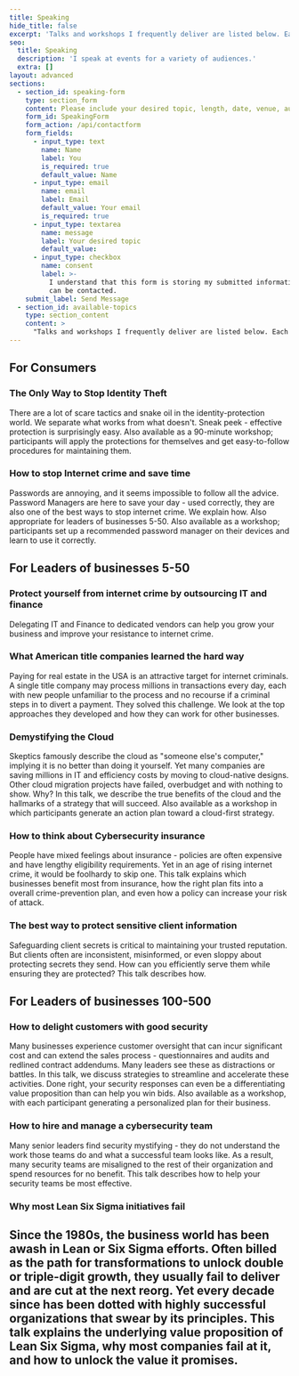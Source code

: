 ```yaml
---
title: Speaking
hide_title: false
excerpt: 'Talks and workshops I frequently deliver are listed below. Each can be adapted to fill a slot between from 30 and 60 minutes. Custom topics and setups are also available upon request'
seo:
  title: Speaking
  description: 'I speak at events for a variety of audiences.'
  extra: []
layout: advanced
sections:
  - section_id: speaking-form
    type: section_form
    content: Please include your desired topic, length, date, venue, audience profile, and any other details you think relevant.
    form_id: SpeakingForm
    form_action: /api/contactform
    form_fields:
      - input_type: text
        name: Name
        label: You
        is_required: true
        default_value: Name
      - input_type: email
        name: email
        label: Email
        default_value: Your email
        is_required: true
      - input_type: textarea
        name: message
        label: Your desired topic
        default_value: 
      - input_type: checkbox
        name: consent
        label: >-
          I understand that this form is storing my submitted information so I
          can be contacted.
    submit_label: Send Message
  - section_id: available-topics
    type: section_content
    content: >
      "Talks and workshops I frequently deliver are listed below. Each can be adapted to fill a slot between from 30 and 60 minutes. Custom topics and setups are also available upon request; inquire below. 
---
```

## For Consumers

### The Only Way to Stop Identity Theft
There are a lot of scare tactics and snake oil in the identity-protection world. We separate what works from what doesn't. Sneak peek - effective protection is surprisingly easy. Also available as a 90-minute workshop; participants will apply the protections for themselves and get easy-to-follow procedures for maintaining them.

### How to stop Internet crime and save time 
Passwords are annoying, and it seems impossible to follow all the advice. Password Managers are here to save your day - used correctly, they are also one of the best ways to stop internet crime. We explain how. Also appropriate for leaders of businesses 5-50. Also available as a workshop; participants set up a recommended password manager on their devices and learn to use it correctly. 

## For Leaders of businesses 5-50

### Protect yourself from internet crime by outsourcing IT and finance
Delegating IT and Finance to dedicated vendors can help you grow your business and improve your resistance to internet crime.

### What American title companies learned the hard way
Paying for real estate in the USA is an attractive target for internet criminals. A single title company may process millions in transactions every day, each with new people unfamiliar to the process and no recourse if a criminal steps in to divert a payment. They solved this challenge. We look at the top approaches they developed and how they can work for other businesses.

### Demystifying the Cloud
Skeptics famously describe the cloud as "someone else's computer," implying it is no better than doing it yourself. Yet many companies are saving millions in IT and efficiency costs by moving to cloud-native designs. Other cloud migration projects have failed, overbudget and with nothing to show. Why? In this talk, we describe the true benefits of the cloud and the hallmarks of a strategy that will succeed. Also available as a workshop in which participants generate an action plan toward a cloud-first strategy.

### How to think about Cybersecurity insurance
People have mixed feelings about insurance - policies are often expensive and have lengthy eligibility requirements. Yet in an age of rising internet crime, it would be foolhardy to skip one. This talk explains which businesses benefit most from insurance, how the right plan fits into a overall crime-prevention plan, and even how a policy can increase your risk of attack.    

### The best way to protect sensitive client information
Safeguarding client secrets is critical to maintaining your trusted reputation. But clients often are inconsistent, misinformed, or even sloppy about protecting secrets they send. How can you efficiently serve them while ensuring they are protected? This talk describes how.

## For Leaders of businesses 100-500

### How to delight customers with good security
Many businesses experience customer oversight that can incur significant cost and can extend the sales process - questionnaires and audits and redlined contract addendums. Many leaders see these as distractions or battles. In this talk, we discuss strategies to streamline and accelerate these activities. Done right, your security responses can even be a differentiating value proposition than can help you win bids. Also available as a workshop, with each participant generating a personalized plan for their business.

### How to hire and manage a cybersecurity team
Many senior leaders find security mystifying - they do not understand the work those teams do and what a successful team looks like. As a result, many security teams are misaligned to the rest of their organization and spend resources for no benefit. This talk describes how to help your security teams be most effective. 

### Why most Lean Six Sigma initiatives fail
Since the 1980s, the business world has been awash in Lean or Six Sigma efforts. Often billed as the path for transformations to unlock double or triple-digit growth, they usually fail to deliver and are cut at the next reorg. Yet every decade since has been dotted with highly successful organizations that swear by its principles. This talk explains the underlying value proposition of Lean Six Sigma, why most companies fail at it, and how to unlock the value it promises.
---